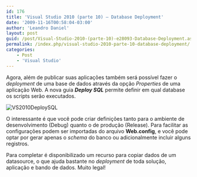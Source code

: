 ```yaml
---
id: 176
title: 'Visual Studio 2010 (parte 10) – Database Deployment'
date: '2009-11-16T00:58:04-03:00'
author: 'Leandro Daniel'
layout: post
guid: /post/Visual-Studio-2010-(parte-10)-e28093-Database-Deployment.aspx
permalink: /index.php/visual-studio-2010-parte-10-database-deployment/
categories:
    - Post
    - 'Visual Studio'
---
```


Agora, além de publicar suas aplicações também será possível fazer o *deployment* de uma base de dados através da opção *Properties* de uma aplicação Web. A nova guia ***Deploy SQL*** permite definir em qual database os scripts serão executados.

![VS2010DeploySQL](http://leandrodaniel.com/pics/WindowsLiveWriter/VisualStudio2010parte10DatabaseDeploymen/2DE3B0D7/VS2010DeploySQL.gif "VS2010DeploySQL")

O interessante é que você pode criar definições tanto para o ambiente de desenvolvimento (Debug) quanto o de produção (Release). Para facilitar as configurações podem ser importadas do arquivo **Web.config**, e você pode optar por gerar apenas o *schema* do banco ou adicionalmente incluir alguns registros.

Para completar é disponibilizado um recurso para copiar dados de um datasource, o que ajuda bastante no *deployment* de toda solução, aplicação e bando de dados. Muito legal!